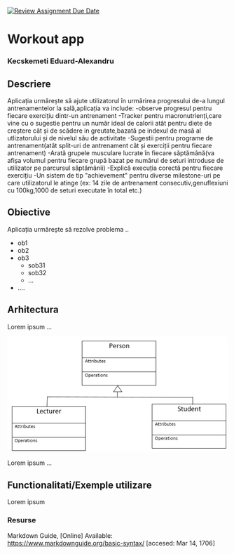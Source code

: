 [![Review Assignment Due Date](https://classroom.github.com/assets/deadline-readme-button-22041afd0340ce965d47ae6ef1cefeee28c7c493a6346c4f15d667ab976d596c.svg)](https://classroom.github.com/a/QlRjSf1d)
# Workout app
### Kecskemeti Eduard-Alexandru

## Descriere
Aplicația urmărește să ajute utilizatorul în urmărirea progresului de-a lungul antrenamentelor la sală,aplicația va include:
-observe progresul pentru fiecare exercițiu dintr-un antrenament
-Tracker pentru macronutrienți,care vine cu o sugestie pentru un număr ideal de calorii atât pentru diete de creștere cât și de scădere in greutate,bazată pe indexul de masă al utlizatorului și de nivelul său de activitate
-Sugestii pentru programe de antrenament(atât split-uri de antrenament cât și exerciții pentru fiecare antrenament) 
-Arată  grupele musculare lucrate în fiecare săptămână(va afișa volumul pentru fiecare grupă bazat pe numărul de seturi introduse de utilizator pe parcursul săptămânii)
-Explică execuția corectă pentru fiecare exercițiu
-Un sistem de tip "achievement" pentru diverse milestone-uri pe care utilizatorul le atinge (ex: 14 zile de antrenament consecutiv,genuflexiuni cu 100kg,1000 de seturi executate în total etc.)




## Obiective
Aplicația urmărește să rezolve problema ..

* ob1
* ob2
* ob3
    - sob31
    - sob32
    - ...
* ....

## Arhitectura
Lorem ipsum ...

![Alt text](documentatie-ghid-utlizare-raport/diagrama-clase.png)

Lorem ipsum ...

## Functionalitati/Exemple utilizare
Lorem ipsum

### Resurse
Markdown Guide, [Online] Available: https://www.markdownguide.org/basic-syntax/ [accesed: Mar 14, 1706]

